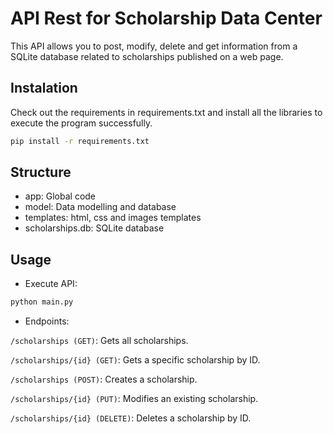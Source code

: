 # API Rest for Scholarship Data Center

This API allows you to post, modify, delete and get information from a SQLite database related to scholarships published on a web page.

## Instalation

Check out the requirements in requirements.txt and install all the libraries to execute the program successfully.

```bash
pip install -r requirements.txt
```

## Structure

* app: Global code
* model: Data modelling and database
* templates: html, css and images templates
* scholarships.db: SQLite database

## Usage

* Execute API:
```bash
python main.py
```

* Endpoints: 

```/scholarships (GET)```: Gets all scholarships.

```/scholarships/{id} (GET)```: Gets a specific scholarship by ID.

```/scholarships (POST)```: Creates a scholarship.

```/scholarships/{id} (PUT)```: Modifies an existing scholarship.

```/scholarships/{id} (DELETE)```: Deletes a scholarship by ID.
